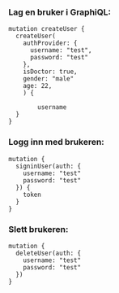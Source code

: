 ### Lag en bruker i GraphiQL:

```
mutation createUser {
  createUser(
    authProvider: {
      username: "test",
      password: "test"
    },
    isDoctor: true,
    gender: "male"
    age: 22,
    ) {

    	username
  }
}
```

### Logg inn med brukeren:

```
mutation {
  signinUser(auth: {
    username: "test"
    password: "test"
  }) {
    token
  }
}
```

### Slett brukeren:

```
mutation {
  deleteUser(auth: {
    username: "test"
    password: "test"
  })
}
```

